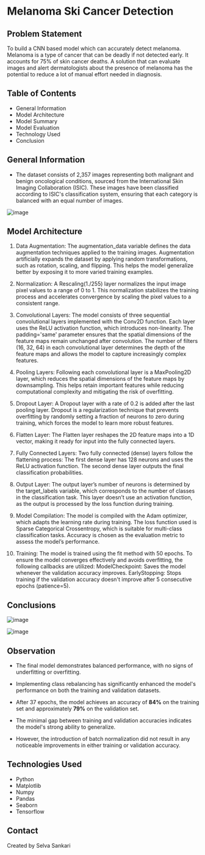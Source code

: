 # Melanoma Ski Cancer Detection

## Problem Statement
To build a CNN based model which can accurately detect melanoma. Melanoma is a type of cancer that can be deadly if not detected early. It accounts for 75% of skin cancer deaths. A solution that can evaluate images and alert dermatologists about the presence of melanoma has the potential to reduce a lot of manual effort needed in diagnosis.


## Table of Contents
* General Information
* Model Architecture
* Model Summary
* Model Evaluation
* Technology Used
* Conclusion


## General Information
- The dataset consists of 2,357 images representing both malignant and benign oncological conditions, sourced from the International Skin Imaging Collaboration (ISIC). These images have been classified according to ISIC's classification system, ensuring that each category is balanced with an equal number of images.

![image](https://github.com/user-attachments/assets/768f4237-10c0-440c-8e56-bfdbc727525f)


## Model Architecture

1. Data Augmentation:
The augmentation_data variable defines the data augmentation techniques applied to the training images. Augmentation artificially expands the dataset by applying random transformations, such as rotation, scaling, and flipping. This helps the model generalize better by exposing it to more varied training examples.

2. Normalization:
A Rescaling(1./255) layer normalizes the input image pixel values to a range of 0 to 1. This normalization stabilizes the training process and accelerates convergence by scaling the pixel values to a consistent range.

3. Convolutional Layers:
The model consists of three sequential convolutional layers implemented with the Conv2D function. Each layer uses the ReLU activation function, which introduces non-linearity.
The padding='same' parameter ensures that the spatial dimensions of the feature maps remain unchanged after convolution.
The number of filters (16, 32, 64) in each convolutional layer determines the depth of the feature maps and allows the model to capture increasingly complex features.

4. Pooling Layers:
Following each convolutional layer is a MaxPooling2D layer, which reduces the spatial dimensions of the feature maps by downsampling. This helps retain important features while reducing computational complexity and mitigating the risk of overfitting.

5. Dropout Layer:
A Dropout layer with a rate of 0.2 is added after the last pooling layer. Dropout is a regularization technique that prevents overfitting by randomly setting a fraction of neurons to zero during training, which forces the model to learn more robust features.

6. Flatten Layer:
The Flatten layer reshapes the 2D feature maps into a 1D vector, making it ready for input into the fully connected layers.

7. Fully Connected Layers:
Two fully connected (dense) layers follow the flattening process:
The first dense layer has 128 neurons and uses the ReLU activation function.
The second dense layer outputs the final classification probabilities.

8. Output Layer:
The output layer’s number of neurons is determined by the target_labels variable, which corresponds to the number of classes in the classification task. This layer doesn’t use an activation function, as the output is processed by the loss function during training.

9. Model Compilation:
The model is compiled with the Adam optimizer, which adapts the learning rate during training. The loss function used is Sparse Categorical Crossentropy, which is suitable for multi-class classification tasks.
Accuracy is chosen as the evaluation metric to assess the model’s performance.

10. Training:
The model is trained using the fit method with 50 epochs. To ensure the model converges effectively and avoids overfitting, the following callbacks are utilized:
ModelCheckpoint: Saves the model whenever the validation accuracy improves.
EarlyStopping: Stops training if the validation accuracy doesn't improve after 5 consecutive epochs (patience=5).


## Conclusions

![image](https://github.com/user-attachments/assets/0649f605-b5be-4f5b-a5e4-33d61afc642d)


![image](https://github.com/user-attachments/assets/8203e4f6-552f-441d-ba14-8809ffe79ae4)


 ## Observation 
- The final model demonstrates balanced performance, with no signs of underfitting or overfitting.

- Implementing class rebalancing has significantly enhanced the model's performance on both the training and validation datasets.

- After 37 epochs, the model achieves an accuracy of **84%** on the training set and approximately **79%** on the validation set.

- The minimal gap between training and validation accuracies indicates the model's strong ability to generalize.

- However, the introduction of batch normalization did not result in any noticeable improvements in either training or validation accuracy.


## Technologies Used
- Python
- Matplotlib
- Numpy
- Pandas
- Seaborn
- Tensorflow

## Contact
Created by Selva Sankari
